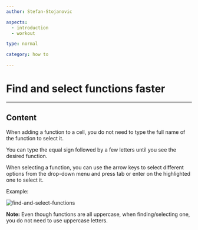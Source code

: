```yaml
---
author: Stefan-Stojanovic

aspects:
  - introduction
  - workout

type: normal

category: how to

---
```


# Find and select functions faster

---
## Content

When adding a function to a cell, you do not need to type the full name of the function to select it.

You can type the equal sign followed by a few letters until you see the desired function.

When selecting a function, you can use the arrow keys to select different options from the drop-down menu and press tab or enter on the highlighted one to select it.

Example:

![find-and-select-functions](https://img.enkipro.com/f9ff3d081bd5673e91c715a0dd8db19e.gif)

**Note:** Even though functions are all uppercase, when finding/selecting one, you do not need to use uppercase letters. 
